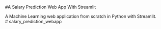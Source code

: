 #A Salary Prediction Web App With Streamlit

A Machine Learning web application from scratch in Python with Streamlit. # salary_prediction_webapp
